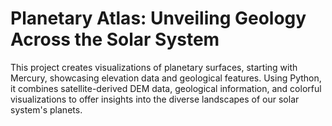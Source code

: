 # Planetary Atlas: Unveiling Geology Across the Solar System
This project creates visualizations of planetary surfaces, starting with Mercury, showcasing elevation data and geological features. Using Python, it combines satellite-derived DEM data, geological information, and colorful visualizations to offer insights into the diverse landscapes of our solar system's planets.
